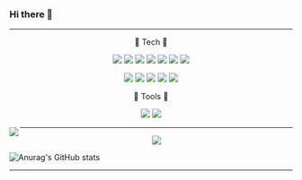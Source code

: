 ### Hi there 👋

<!--
**gsdgf1324/gsdgf1324** is a ✨ _special_ ✨ repository because its `README.md` (this file) appears on your GitHub profile.

Here are some ideas to get you started:

- 🔭 I’m currently working on ...
- 🌱 I’m currently learning ...
- 👯 I’m looking to collaborate on ...
- 🤔 I’m looking for help with ...
- 💬 Ask me about ...
- 📫 How to reach me: ...
- 😄 Pronouns: ...
- ⚡ Fun fact: ...
-->

<hr/>
  
<div align="center">
  
🔧 Tech 🔧
  
<img src="https://img.shields.io/badge/HTML5-E34F26?style=flat-square&logo=HTML5&logoColor=white"/></a> 
<img src="https://img.shields.io/badge/CSS3-1572B6?style=flat-square&logo=CSS3&logoColor=white"/></a> 
<img src="https://img.shields.io/badge/JavaScript-F7DF1E?style=flat-square&logo=JavaScript&logoColor=white"/></a> 
<img src="https://img.shields.io/badge/React-61DAFB?style=flat-square&logo=React&logoColor=white"/></a> 
<img src="https://img.shields.io/badge/TypeScript-3178C6?style=flat-square&logo=TypeScript&logoColor=white"/></a> 
<img src="https://img.shields.io/badge/Vue.js-4FC08D?style=flat-square&logo=Vue.js&logoColor=white"/></a> 
<img src="https://img.shields.io/badge/Next.js-000000?style=flat-square&logo=Next.js&logoColor=white"/></a> 

<img src="https://img.shields.io/badge/JSP-FF7800?style=flat-square&logo=JSP&logoColor=white"/></a> 
<img src="https://img.shields.io/badge/Java-6DB33F?style=flat-square&logo=Java&logoColor=white"/></a> 
<img src="https://img.shields.io/badge/Python-3776AB?style=flat-square&logo=Python&logoColor=white"/></a> 
<img src="https://img.shields.io/badge/MySql-4479A1?style=flat-square&logo=MySql&logoColor=white"/></a> 
<img src="https://img.shields.io/badge/Nsis-003791?style=flat-square&logo=Nsis&logoColor=white"/></a> 
</div>

<div align="center">
  🧰 Tools 🧰
  
  <img src="https://img.shields.io/badge/HTML5-E34F26?style=flat-square&logo=HTML5&logoColor=white"/></a> 
  <img src="https://img.shields.io/badge/CSS3-1572B6?style=flat-square&logo=CSS3&logoColor=white"/></a> 
</div>
  
<img align="left" src="https://github-readme-stats.vercel.app/api/top-langs/?username=gsdgf1324&theme=dracula&exclude_repo=Computer-Science-Engineering&layout=compact&langs_count=10"/>

<hr/>

<div align="center">
  <a href="https://ji-musclecode.tistory.com/">
    <img src="https://img.shields.io/badge/ Tech Blog -09B3AF?style=flat-square&logo=Storyblok&logoColor=white"/></a> 
  </a>
</div>

![Anurag's GitHub stats](https://github-readme-stats.vercel.app/api?username=gsdgf1324&theme=github_dark&show_icons=true)
<hr/>
